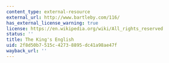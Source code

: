 ```yaml
---
content_type: external-resource
external_url: http://www.bartleby.com/116/
has_external_license_warning: true
license: https://en.wikipedia.org/wiki/All_rights_reserved
status: ''
title: The King's English
uid: 2f8d50b7-515c-4273-8895-dc41a98ae47f
wayback_url: ''
---
```

